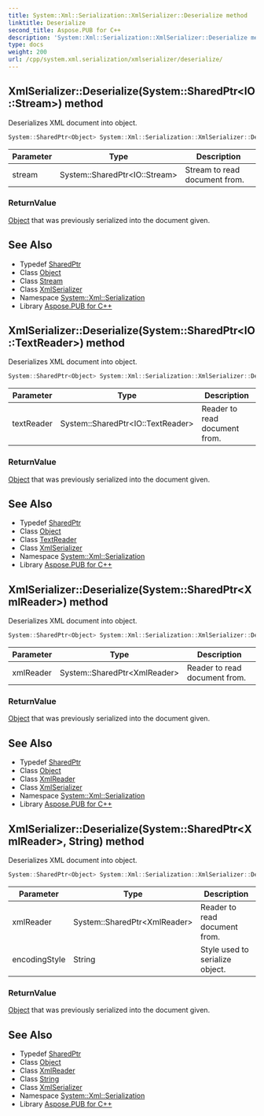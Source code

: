 ```yaml
---
title: System::Xml::Serialization::XmlSerializer::Deserialize method
linktitle: Deserialize
second_title: Aspose.PUB for C++
description: 'System::Xml::Serialization::XmlSerializer::Deserialize method. Deserializes XML document into object in C++.'
type: docs
weight: 200
url: /cpp/system.xml.serialization/xmlserializer/deserialize/
---
```

## XmlSerializer::Deserialize(System::SharedPtr\<IO::Stream\>) method


Deserializes XML document into object.

```cpp
System::SharedPtr<Object> System::Xml::Serialization::XmlSerializer::Deserialize(System::SharedPtr<IO::Stream> stream)
```


| Parameter | Type | Description |
| --- | --- | --- |
| stream | System::SharedPtr\<IO::Stream\> | Stream to read document from. |

### ReturnValue

[Object](../../../system/object/) that was previously serialized into the document given.

## See Also

* Typedef [SharedPtr](../../../system/sharedptr/)
* Class [Object](../../../system/object/)
* Class [Stream](../../../system.io/stream/)
* Class [XmlSerializer](../)
* Namespace [System::Xml::Serialization](../../)
* Library [Aspose.PUB for C++](../../../)
## XmlSerializer::Deserialize(System::SharedPtr\<IO::TextReader\>) method


Deserializes XML document into object.

```cpp
System::SharedPtr<Object> System::Xml::Serialization::XmlSerializer::Deserialize(System::SharedPtr<IO::TextReader> textReader)
```


| Parameter | Type | Description |
| --- | --- | --- |
| textReader | System::SharedPtr\<IO::TextReader\> | Reader to read document from. |

### ReturnValue

[Object](../../../system/object/) that was previously serialized into the document given.

## See Also

* Typedef [SharedPtr](../../../system/sharedptr/)
* Class [Object](../../../system/object/)
* Class [TextReader](../../../system.io/textreader/)
* Class [XmlSerializer](../)
* Namespace [System::Xml::Serialization](../../)
* Library [Aspose.PUB for C++](../../../)
## XmlSerializer::Deserialize(System::SharedPtr\<XmlReader\>) method


Deserializes XML document into object.

```cpp
System::SharedPtr<Object> System::Xml::Serialization::XmlSerializer::Deserialize(System::SharedPtr<XmlReader> xmlReader)
```


| Parameter | Type | Description |
| --- | --- | --- |
| xmlReader | System::SharedPtr\<XmlReader\> | Reader to read document from. |

### ReturnValue

[Object](../../../system/object/) that was previously serialized into the document given.

## See Also

* Typedef [SharedPtr](../../../system/sharedptr/)
* Class [Object](../../../system/object/)
* Class [XmlReader](../../../system.xml/xmlreader/)
* Class [XmlSerializer](../)
* Namespace [System::Xml::Serialization](../../)
* Library [Aspose.PUB for C++](../../../)
## XmlSerializer::Deserialize(System::SharedPtr\<XmlReader\>, String) method


Deserializes XML document into object.

```cpp
System::SharedPtr<Object> System::Xml::Serialization::XmlSerializer::Deserialize(System::SharedPtr<XmlReader> xmlReader, String encodingStyle)
```


| Parameter | Type | Description |
| --- | --- | --- |
| xmlReader | System::SharedPtr\<XmlReader\> | Reader to read document from. |
| encodingStyle | String | Style used to serialize object. |

### ReturnValue

[Object](../../../system/object/) that was previously serialized into the document given.

## See Also

* Typedef [SharedPtr](../../../system/sharedptr/)
* Class [Object](../../../system/object/)
* Class [XmlReader](../../../system.xml/xmlreader/)
* Class [String](../../../system/string/)
* Class [XmlSerializer](../)
* Namespace [System::Xml::Serialization](../../)
* Library [Aspose.PUB for C++](../../../)
